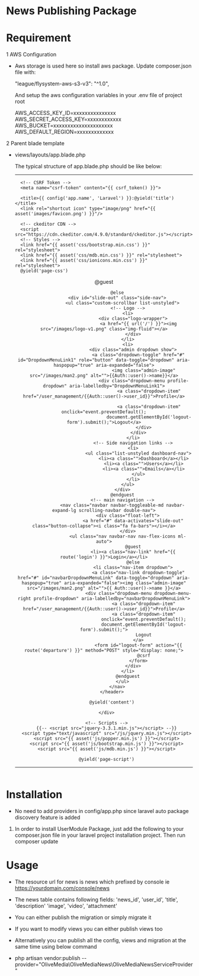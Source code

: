 # News Publishing Package

# Requirement 
1 AWS Configuration
* Aws storage is used here so install aws package. Update composer.json file with:
  
  "league/flysystem-aws-s3-v3": "^1.0",
  
  And setup the aws configuration variables in your .env file of project root
  
  AWS_ACCESS_KEY_ID=xxxxxxxxxxxxxxx
  AWS_SECRET_ACCESS_KEY=xxxxxxxxxxxx
  AWS_BUCKET=xxxxxxxxxxxxxxxxxxxxx
  AWS_DEFAULT_REGION=xxxxxxxxxxxxx
     
2 Parent blade template
* views/layouts/app.blade.php
    
    The typical structure of app.blade.php should be like below:
    
    ---------------------------------------------------
    <!DOCTYPE html>
    <html lang="{{ app()->getLocale() }}">
    <head>
        <meta charset="utf-8">
        <meta http-equiv="X-UA-Compatible" content="IE=edge">
        <meta name="viewport" content="width=device-width, initial-scale=1">
    
        <!-- CSRF Token -->
        <meta name="csrf-token" content="{{ csrf_token() }}">
    
        <title>{{ config('app.name', 'Laravel') }}:@yield('title')</title>
        <link rel="shortcut icon" type="image/png" href="{{ asset('images/favicon.png') }}"/>
    
        <!-- ckeditor CDN -->
        <script src="https://cdn.ckeditor.com/4.9.0/standard/ckeditor.js"></script>
        <!-- Styles -->
        <link href="{{ asset('css/bootstrap.min.css') }}" rel="stylesheet">
        <link href="{{ asset('css/mdb.min.css') }}" rel="stylesheet">
        <link href="{{ asset('css/ionicons.min.css') }}" rel="stylesheet">
        @yield('page-css')
    </head>
    <body>
        <div id="app">
            <header class="header">
                <!-- Sidebar navigation -->
                @guest
    
                @else
                <div id="slide-out" class="side-nav">
                    <ul class="custom-scrollbar list-unstyled">
                        <!-- Logo -->
                        <li>
                            <div class="logo-wrapper">
                                <a href="{{ url('/') }}"><img src="/images/logo-v1.png" class="img-fluid"></a>
                            </div>
                        </li>
                        <li>
                            <div class="admin dropdown show">
                                <a class="dropdown-toggle" href="#" id="DropdownMenuLink1" role="button" data-toggle="dropdown" aria-haspopup="true" aria-expanded="false">
                                    <img class="admin-image" src="/images/man2.png" alt="">{{Auth::user()->name}}</a>
                                    <div class="dropdown-menu profile-dropdown" aria-labelledby="DropdownMenuLink1">
                                        <a class="dropdown-item" href="/user_management/{{Auth::user()->user_id}}">Profile</a>
    
                                        <a class="dropdown-item" onclick="event.preventDefault();
                                        document.getElementById('logout-form').submit();">Logout</a>
                                    </div>
                                </div>
                            </li>
                            <!-- Side navigation links -->
                            <li>
                                <ul class="list-unstyled dashboard-nav">
                                    <li><a class="">Dashboard</a></li>
                                    <li><a class="">Users</a></li>
                                    <li><a class="">Emails</a></li>
                                </ul>
                            </li>
                        </ul>
                    </div>
                    @endguest
                    <!-- main navigation -->
                    <nav class="navbar navbar-toggleable-md navbar-expand-lg scrolling-navbar double-nav">
                        <div class="float-left">
                            <a href="#" data-activates="slide-out" class="button-collapse"><i class="fa fa-bars"></i></a>
                        </div>
                        <ul class="nav navbar-nav nav-flex-icons ml-auto">
                            @guest
                            <li><a class="nav-link" href="{{ route('login') }}">Login</a></li>
                            @else
                            <li class="nav-item dropdown">
                                <a class="nav-link dropdown-toggle" href="#" id="navbarDropdownMenuLink" data-toggle="dropdown" aria-haspopup="true" aria-expanded="false"><img class="admin-image" src="/images/man2.png" alt="">{{ Auth::user()->name }}</a>
                                <div class="dropdown-menu dropdown-menu-right profile-dropdown" aria-labelledby="navbarDropdownMenuLink">
                                    <a class="dropdown-item" href="/user_management/{{Auth::user()->user_id}}">Profile</a>
                                    <a class="dropdown-item"
                                    onclick="event.preventDefault();
                                    document.getElementById('logout-form').submit();">
                                    Logout
                                </a>
                                <form id="logout-form" action="{{ route('departure') }}" method="POST" style="display: none;">
                                    @csrf
                                </form>
                            </div>
                        </li>
                        @endguest
                    </ul>
                </nav>
            </header>
    
            @yield('content')
    
        </div>
    
        <!-- Scripts -->
        {{-- <script src="jquery-3.3.1.min.js"></script> --}}
        <script type="text/javascript" src="/js/jquery.min.js"></script>
        <script src="{{ asset('js/popper.min.js') }}"></script>
        <script src="{{ asset('js/bootstrap.min.js') }}"></script>
        <script src="{{ asset('js/mdb.min.js') }}"></script>
    
        @yield('page-script')
    </body>
    </html>

    ---------------------------------------------------
    
# Installation 
* No need to add providers in config/app.php since laravel auto package discovery feature is added
	
1. In order to install UserModule Package, just add the following to your composer.json  file in your laravel project              installation project. Then run  composer update

# Usage
* The resource url for news is news which prefixed by console
ie https://yourdomain.com/console/news

* The news table contains following fields:
'news_id',
'user_id',
'title',
'description'
'image',
'video',
'attachment'

* You can either publish the migration or simply migrate it
* If you want to modify views you can either publish views too

* Alternatively you can publish all the config, views and migration at the same time using below command
- php artisan vendor:publish --provider="OliveMedia\OliveMediaNews\OliveMediaNewsServiceProvider"